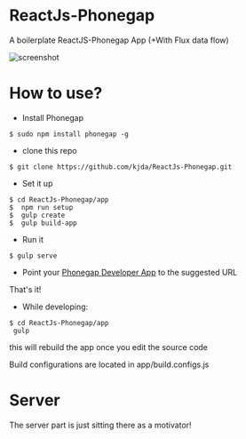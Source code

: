 ReactJs-Phonegap
================

A boilerplate ReactJS-Phonegap App (+With Flux data flow)

![screenshot](https://raw.githubusercontent.com/kjda/ReactJs-Phonegap/master/screenshot0.jpg)

How to use?
===========

* Install Phonegap 
```
$ sudo npm install phonegap -g
```

* clone this repo
```
$ git clone https://github.com/kjda/ReactJs-Phonegap.git
```

* Set it up
```
$ cd ReactJs-Phonegap/app
$  npm run setup
$  gulp create
$  gulp build-app
```

* Run it
```
$ gulp serve
```

* Point your [Phonegap Developer App][1] to the suggested URL

That's it!

* While developing:
```
$ cd ReactJs-Phonegap/app
 gulp
```

this will rebuild the app once you edit the source code

Build configurations are located in app/build.configs.js


Server
======
The server part is just sitting there as a motivator!


[1]: https://github.com/phonegap/phonegap-app-developer
